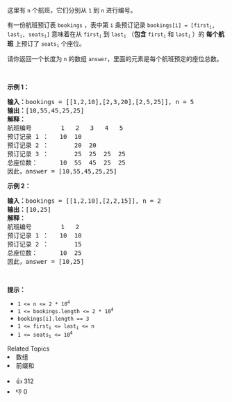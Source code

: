 <p>这里有&nbsp;<code>n</code>&nbsp;个航班，它们分别从 <code>1</code> 到 <code>n</code> 进行编号。</p>

<p>有一份航班预订表&nbsp;<code>bookings</code> ，表中第&nbsp;<code>i</code>&nbsp;条预订记录&nbsp;<code>bookings[i] = [first<sub>i</sub>, last<sub>i</sub>, seats<sub>i</sub>]</code>&nbsp;意味着在从 <code>first<sub>i</sub></code>&nbsp;到 <code>last<sub>i</sub></code> （<strong>包含</strong> <code>first<sub>i</sub></code> 和 <code>last<sub>i</sub></code> ）的 <strong>每个航班</strong> 上预订了 <code>seats<sub>i</sub></code>&nbsp;个座位。</p>

<p>请你返回一个长度为 <code>n</code> 的数组&nbsp;<code>answer</code>，里面的元素是每个航班预定的座位总数。</p>

<p>&nbsp;</p>

<p><strong>示例 1：</strong></p>

<pre>
<strong>输入：</strong>bookings = [[1,2,10],[2,3,20],[2,5,25]], n = 5
<strong>输出：</strong>[10,55,45,25,25]
<strong>解释：</strong>
航班编号        1   2   3   4   5
预订记录 1 ：   10  10
预订记录 2 ：       20  20
预订记录 3 ：       25  25  25  25
总座位数：      10  55  45  25  25
因此，answer = [10,55,45,25,25]
</pre>

<p><strong>示例 2：</strong></p>

<pre>
<strong>输入：</strong>bookings = [[1,2,10],[2,2,15]], n = 2
<strong>输出：</strong>[10,25]
<strong>解释：</strong>
航班编号        1   2
预订记录 1 ：   10  10
预订记录 2 ：       15
总座位数：      10  25
因此，answer = [10,25]
</pre>

<p>&nbsp;</p>

<p><strong>提示：</strong></p>

<ul>
	<li><code>1 &lt;= n &lt;= 2 * 10<sup>4</sup></code></li>
	<li><code>1 &lt;= bookings.length &lt;= 2 * 10<sup>4</sup></code></li>
	<li><code>bookings[i].length == 3</code></li>
	<li><code>1 &lt;= first<sub>i</sub> &lt;= last<sub>i</sub> &lt;= n</code></li>
	<li><code>1 &lt;= seats<sub>i</sub> &lt;= 10<sup>4</sup></code></li>
</ul>
<div><div>Related Topics</div><div><li>数组</li><li>前缀和</li></div></div><br><div><li>👍 312</li><li>👎 0</li></div>